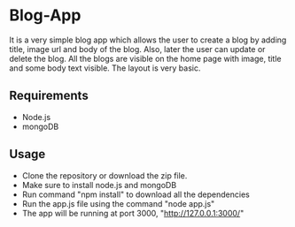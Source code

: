 # Blog-App

It is a very simple blog app which allows the user to create a blog by adding title, image url and body of the blog. Also, later the user can update or delete the blog. All the blogs are visible on the home page with image, title and some body text visible. The layout is very basic.  

## Requirements

* Node.js
* mongoDB

## Usage

* Clone the repository or download the zip file.
* Make sure to install node.js and mongoDB
* Run command "npm install" to download all the dependencies
* Run the app.js file using the command "node app.js"
* The app will be running at port 3000, "http://127.0.0.1:3000/"

